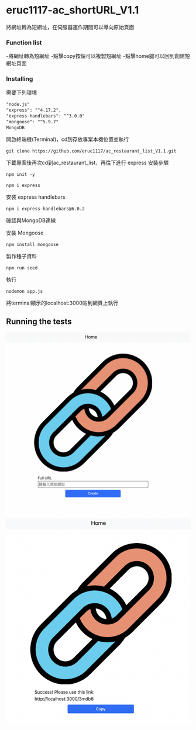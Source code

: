 # eruc1117-ac_shortURL_V1.1

將網址轉為短網址，在伺服器運作期間可以導向原始頁面

### Function list
-將網址轉為短網址
-點擊copy按鈕可以複製短網址
-點擊home鍵可以回到創建短網址頁面

### Installing
需要下列環境

```
"node.js"
"express": "^4.17.2",
"express-handlebars": "^3.0.0"
"mongoose": "^5.9.7"
MongoDB
```
開啟終端機(Terminal)，cd到存放專案本機位置並執行
```
git clone https://github.com/eruc1117/ac_restaurant_list_V1.1.git
```
下載專案後再次cd到ac_restaurant_list，再往下進行
express 安裝步驟
```
npm init -y
```
```
npm i express
```
安裝 express handlebars
```
npm i express-handlebars@6.0.2 
```
確認與MongoDB連線

安裝 Mongoose
```
npm install mongoose
```
製作種子資料
```
npm run seed
```
執行
```
nodemon app.js
```
將terminal顯示的localhost:3000貼到網頁上執行

## Running the tests
![image](home_page.png)
![image](create_end.png)


